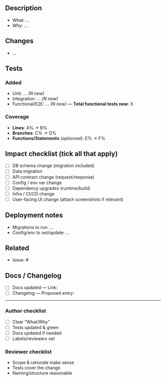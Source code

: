 <!-- Title: [PR](scope): short summary
     Ex: [PR](frontend): add Avatar component -->

## Description
- What: …
- Why: …

## Changes
- …

## Tests
### Added
- Unit: … _(N new)_
- Integration: … _(N new)_
- Functional/E2E: … _(N new)_ — **Total functional tests now**: X

### Coverage
- **Lines**: A% → B%
- **Branches**: C% → D%
- **Functions/Statements** (optionnel): E% → F%


## Impact checklist (tick all that apply)
- [ ] DB schema change (migration included)
- [ ] Data migration
- [ ] API contract change (request/response)
- [ ] Config / env var change
- [ ] Dependency upgrades (runtime/build)
- [ ] Infra / CI/CD change
- [ ] User-facing UI change (attach screenshots if relevant)

## Deployment notes
- Migrations to run: …
- Config/env to set/update: …

## Related
- Issue: #

## Docs / Changelog
- [ ] Docs updated — Link:
- [ ] Changelog — Proposed entry:

---

### Author checklist
- [ ] Clear “What/Why”
- [ ] Tests updated & green
- [ ] Docs updated if needed
- [ ] Labels/reviewers set

### Reviewer checklist
- Scope & rationale make sense
- Tests cover the change
- Naming/structure reasonable
